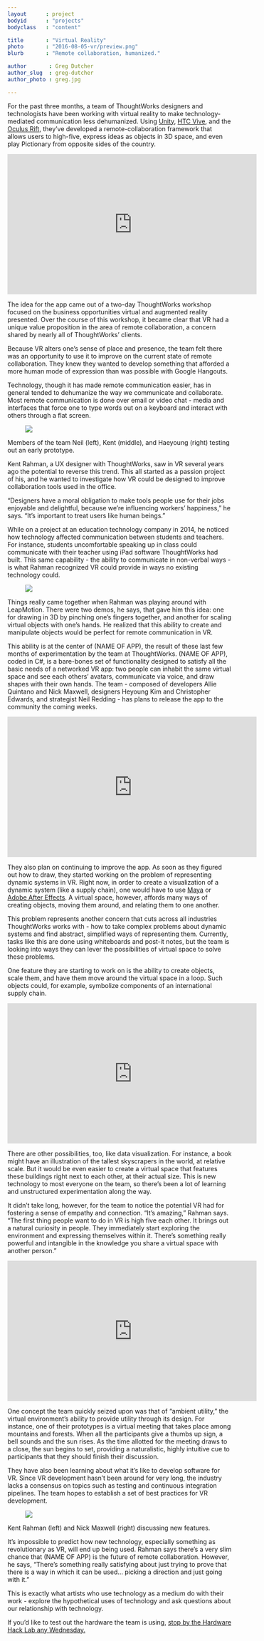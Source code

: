 ```yaml
---
layout      : project
bodyid      : "projects"
bodyclass   : "content"

title       : "Virtual Reality"
photo       : "2016-08-05-vr/preview.png"
blurb       : "Remote collaboration, humanized."

author       : Greg Dutcher
author_slug  : greg-dutcher
author_photo : greg.jpg

---
```


For the past three months, a team of ThoughtWorks designers and technologists have been working with virtual reality to make technology-mediated communication less dehumanized.  Using <a target="_blank" rel="noopener noreferrer" href="https://unity3d.com/">Unity</a>, <a target="_blank" rel="noopener noreferrer" href="http://www.htcvive.com/us/">HTC Vive</a>, and the <a target="_blank" rel="noopener noreferrer" href="https://www3.oculus.com/en-us/rift/">Oculus Rift</a>, they’ve developed a remote-collaboration framework that allows users to high-five, express ideas as objects in 3D space, and even play Pictionary from opposite sides of the country.

<div class="embedded-video--youtube">
	<iframe width="560" height="315" src="https://www.youtube.com/embed/HGz8AvK_eVE" frameborder="0" allowfullscreen></iframe>
</div>

The idea for the app came out of a two-day ThoughtWorks workshop focused on the business opportunities virtual and augmented reality presented.  Over the course of this workshop, it became clear that VR had a unique value proposition in the area of remote collaboration, a concern shared by nearly all of ThoughtWorks’ clients.

Because VR alters one’s sense of place and presence, the team felt there was an opportunity to use it to improve on the current state of remote collaboration.  They knew they wanted to develop something that afforded a more human mode of expression than was possible with Google Hangouts.

Technology, though it has made remote communication easier, has in general tended to dehumanize the way we communicate and collaborate.  Most remote communication is done over email or video chat - media and interfaces that force one to type words out on a keyboard and interact with others through a flat screen.

<figure class="project-page__image-container"><img class="project-page__image" src="/images/projects/2016-08-05-vr/team.jpg"></figure>
<p class="image-caption">Members of the team Neil (left), Kent (middle), and Haeyoung (right) testing out an early prototype.</p>

Kent Rahman, a UX designer with ThoughtWorks, saw in VR several years ago the potential to reverse this trend.  This all started as a passion project of his, and he wanted to investigate how VR could be designed to improve collaboration tools used in the office.

“Designers have a moral obligation to make tools people use for their jobs enjoyable and delightful, because we’re influencing workers’ happiness,” he says.  “It’s important to treat users like human beings.”

While on a project at an education technology company in 2014, he noticed how technology affected communication between students and teachers.  For instance, students uncomfortable speaking up in class could communicate with their teacher using iPad software ThoughtWorks had built. This same capability - the ability to communicate in non-verbal ways - is what Rahman recognized VR could provide in ways no existing technology could.

<figure class="project-page__image-container"><img class="project-page__image" src="/images/projects/2016-08-05-vr/hand-out.jpg"></figure>

Things really came together when Rahman was playing around with LeapMotion.  There were two demos, he says, that gave him this idea: one for drawing in 3D by pinching one’s fingers together, and another for scaling virtual objects with one’s hands.  He realized that this ability to create and manipulate objects would be perfect for remote communication in VR.

This ability is at the center of (NAME OF APP), the result of these last few months of experimentation by the team at ThoughtWorks.  (NAME OF APP), coded in C#, is a bare-bones set of functionality designed to satisfy all the basic needs of a networked VR app: two people can inhabit the same virtual space and see each others’ avatars, communicate via voice, and draw shapes with their own hands.  The team - composed of developers Allie Quintano and Nick Maxwell, designers Heyoung Kim and Christopher Edwards, and strategist Neil Redding - has plans to release the app to the community the coming weeks.

<div class="embedded-video--youtube">
	<iframe width="560" height="315" src="https://www.youtube.com/embed/wdUGagAihMY" frameborder="0" allowfullscreen></iframe>
</div>

They also plan on continuing to improve the app.  As soon as they figured out how to draw, they started working on the problem of representing dynamic systems in VR.  Right now, in order to create a visualization of a dynamic system (like a supply chain), one would have to use 
<a target="_blank" rel="noopener noreferrer" href="http://www.autodesk.com/products/maya/overview">Maya</a> or
<a target="_blank" rel="noopener noreferrer" href="https://www.adobe.com/products/aftereffects.html">Adobe After Effects</a>.  A virtual space, however, affords many ways of creating objects, moving them around, and relating them to one another.

This problem represents another concern that cuts across all industries ThoughtWorks works with - how to take complex problems about dynamic systems and find abstract, simplified ways of representing them.  Currently, tasks like this are done using whiteboards and post-it notes, but the team is looking into ways they can lever the possibilities of virtual space to solve these problems.

One feature they are starting to work on is the ability to create objects, scale them, and have them move around the virtual space in a loop.  Such objects could, for example, symbolize components of an international supply chain.

<div class="embedded-video--youtube">
	<iframe width="560" height="315" src="https://www.youtube.com/embed/dAlAMhXhDiE" frameborder="0" allowfullscreen></iframe>
</div>

There are other possibilities, too, like data visualization.  For instance, a book might have an illustration of the tallest skyscrapers in the world, at relative scale.  But it would be even easier to create a virtual space that features these buildings right next to each other, at their actual size.  This is new technology to most everyone on the team, so there’s been a lot of learning and unstructured experimentation along the way.

It didn’t take long, however, for the team to notice the potential VR had for fostering a sense of empathy and connection.  “It’s amazing,” Rahman says.  “The first thing people want to do in VR is high five each other.  It brings out a natural curiosity in people.  They immediately start exploring the environment and expressing themselves within it.  There’s something really powerful and intangible in the knowledge you share a virtual space with another person.”

<div class="embedded-video--youtube">
	<iframe width="560" height="315" src="https://www.youtube.com/embed/HGz8AvK_eVE" frameborder="0" allowfullscreen></iframe>
</div>

One concept the team quickly seized upon was that of “ambient utility,” the virtual environment’s ability to provide utility through its design.  For instance, one of their prototypes is a virtual meeting that takes place among mountains and forests.  When all the participants give a thumbs up sign, a bell sounds and the sun rises.  As the time allotted for the meeting draws to a close, the sun begins to set, providing a naturalistic, highly intuitive cue to participants that they should finish their discussion.

They have also been learning about what it’s like to develop software for VR.  Since VR development hasn’t been around for very long, the industry lacks a consensus on topics such as testing and continuous integration pipelines.  The team hopes to establish a set of best practices for VR development.

<figure class="project-page__image-container"><img class="project-page__image" src="/images/projects/2016-08-05-vr/kent-nick.jpg"></figure>
<p class="image-caption">Kent Rahman (left) and Nick Maxwell (right) discussing new features.</p>

It’s impossible to predict how new technology, especially something as revolutionary as VR, will end up being used.  Rahman says there’s a very slim chance that (NAME OF APP) is the future of remote collaboration.  However, he says, “There’s something really satisfying about just trying to prove that there is a way in which it can be used… picking a direction and just going with it.”


This is exactly what artists who use technology as a medium do with their work - explore the hypothetical uses of technology and ask questions about our relationship with technology.

If you’d like to test out the hardware the team is using, <a target="_blank" rel="noopener noreferrer" href="https://hardwarehacklab.io/join/">stop by the Hardware Hack Lab any Wednesday.</a>
